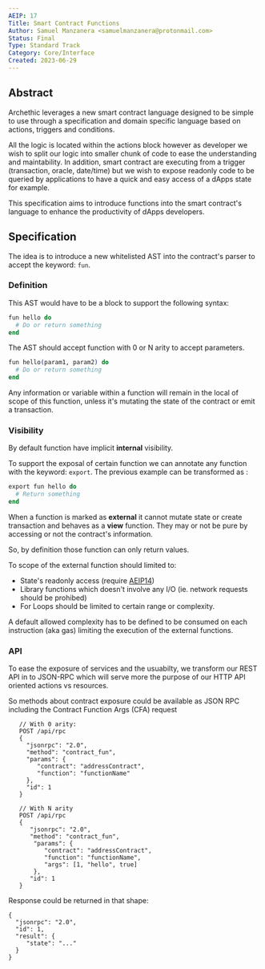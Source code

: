 ```yaml
---
AEIP: 17
Title: Smart Contract Functions
Author: Samuel Manzanera <samuelmanzanera@protonmail.com>
Status: Final
Type: Standard Track
Category: Core/Interface
Created: 2023-06-29
---
```


## Abstract

Archethic leverages a new smart contract language designed to be simple to use through a specification and domain specific language based on actions, triggers and conditions.

All the logic is located within the actions block however as developer we wish to split our logic into smaller chunk of code to ease the understanding and maintability.
In addition, smart contract are executing from a trigger (transaction, oracle, date/time) but we wish to expose readonly code to be queried by applications to have a quick and easy access of a dApps state for example.

This specification aims to introduce functions into the smart contract's language to enhance the productivity of dApps developers.

## Specification

The idea is to introduce a new whitelisted AST into the contract's parser to accept the keyword: `fun`.

### Definition

This AST would have to be a block to support the following syntax:

```elixir
fun hello do
  # Do or return something
end
```

The AST should accept function with 0 or N arity to accept parameters.

```elixir
fun hello(param1, param2) do
  # Do or return something
end
```

Any information or variable within a function will remain in the local of scope of this function, unless it's mutating the state of the contract or emit a transaction.

### Visibility

By default function have implicit **internal** visibility.

To support the exposal of certain function we can annotate any function with the keyword: `export`.
The previous example can be transformed as :

```elixir
export fun hello do
  # Return something
end
```

When a function is marked as **external** it cannot mutate state or create transaction and behaves as a **view** function.
They may or not be pure by accessing or not the contract's information.

So, by definition those function can only return values.

To scope of the external function should limited to:

- State's readonly access (require [AEIP14](/AEIP-14.md))
- Library functions which doesn't involve any I/O (ie. network requests should be prohibed)
- For Loops should be limited to certain range or complexity.

A default allowed complexity has to be defined to be consumed on each instruction (aka gas) limiting the execution of the external functions.

### API

To ease the exposure of services and the usuabilty, we transform our REST API in to JSON-RPC which will serve more the purpose of our HTTP API oriented actions vs resources.

So methods about contract exposure could be available as JSON RPC including the Contract Function Args (CFA) request

```
   // With 0 arity:
   POST /api/rpc
   {
     "jsonrpc": "2.0",
     "method": "contract_fun",
     "params": {
        "contract": "addressContract",
        "function": "functionName"
     },
     "id": 1
   }

   // With N arity
   POST /api/rpc
   {
      "jsonrpc": "2.0",
      "method": "contract_fun",
       "params": {
          "contract": "addressContract",
          "function": "functionName",
          "args": [1, "hello", true]
       },
      "id": 1
   }
```

Response could be returned in that shape:

```
{
  "jsonrpc": "2.0",
  "id": 1,
  "result": {
     "state": "..."
  }
}
```

